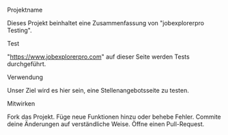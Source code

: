 Projektname

Dieses Projekt beinhaltet eine Zusammenfassung von "jobexplorerpro Testing".

Test

"https://www.jobexplorerpro.com" auf dieser Seite werden Tests durchgeführt.

Verwendung

Unser Ziel wird es hier sein, eine Stellenangebotsseite zu testen.

Mitwirken

Fork das Projekt.
Füge neue Funktionen hinzu oder behebe Fehler.
Commite deine Änderungen auf verständliche Weise.
Öffne einen Pull-Request.
